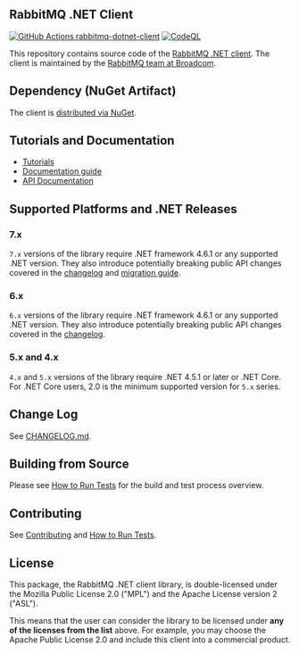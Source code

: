 ## RabbitMQ .NET Client

[![GitHub Actions rabbitmq-dotnet-client](https://github.com/rabbitmq/rabbitmq-dotnet-client/actions/workflows/main.yaml/badge.svg)](https://github.com/rabbitmq/rabbitmq-dotnet-client/actions/workflows/main.yaml)
[![CodeQL](https://github.com/rabbitmq/rabbitmq-dotnet-client/workflows/CodeQL/badge.svg)](https://github.com/rabbitmq/rabbitmq-dotnet-client/actions/workflows/codeql.yml)

This repository contains source code of the [RabbitMQ .NET client](https://www.rabbitmq.com/dotnet.html).
The client is maintained by the [RabbitMQ team at Broadcom](https://github.com/rabbitmq/).


## Dependency (NuGet Artifact)

The client is [distributed via NuGet](https://www.nuget.org/packages/RabbitMQ.Client/).


## Tutorials and Documentation

 * [Tutorials](https://www.rabbitmq.com/tutorials)
 * [Documentation guide](https://www.rabbitmq.com/client-libraries/dotnet)
 * [API Documentation](https://rabbitmq.github.io/rabbitmq-dotnet-client/api/RabbitMQ.Client.html)


## Supported Platforms and .NET Releases

### 7.x

`7.x` versions of the library require .NET framework 4.6.1 or any supported
.NET version. They also introduce potentially breaking public API changes
covered in the [changelog](CHANGELOG.md) and [migration
guide](v7-MIGRATION.md).

### 6.x

`6.x` versions of the library require .NET framework 4.6.1 or any supported
.NET version. They also introduce potentially breaking public API changes
covered in the [changelog](CHANGELOG.md).

### 5.x and 4.x

`4.x` and `5.x` versions of the library require .NET 4.5.1 or later or .NET
Core. For .NET Core users, 2.0 is the minimum supported version for `5.x`
series.


## Change Log

See [CHANGELOG.md](CHANGELOG.md).


## Building from Source

Please see [How to Run Tests](RUNNING_TESTS.md) for the build and test process overview.


## Contributing

See [Contributing](CONTRIBUTING.md) and [How to Run Tests](RUNNING_TESTS.md).


## License

This package, the RabbitMQ .NET client library, is double-licensed under
the Mozilla Public License 2.0 ("MPL") and the Apache License version 2 ("ASL").

This means that the user can consider the library to be licensed under **any of the licenses from the list** above.
For example, you may choose the Apache Public License 2.0 and include this client into a commercial product.
